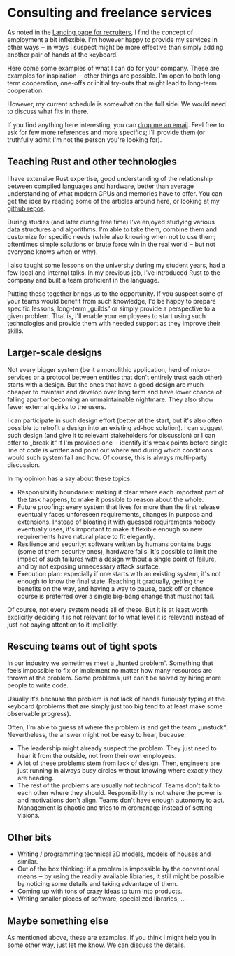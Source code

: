 # Consulting and freelance services

As noted in the [Landing page for recruiters](landing-page.md), I find the
concept of employment a bit inflexible. I'm however happy to provide my services
in other ways ‒ in ways I suspect might be more effective than simply adding
another pair of hands at the keyboard.

Here come some examples of what I can do for your company. These are examples
for inspiration ‒ other things are possible. I'm open to both long-term
cooperation, one-offs or initial try-outs that might lead to long-term
cooperation.

However, my current schedule is somewhat on the full side. We would need to
discuss what fits in there.

If you find anything here interesting, you can
[drop me an email](mailto:vorner@vorner.cz). Feel free to ask for few more
references and more specifics; I'll provide them (or truthfully admit I'm not
the person you're looking for).

## Teaching Rust and other technologies

I have extensive Rust expertise, good understanding of the relationship between
compiled languages and hardware, better than average understanding of what
modern CPUs and memories have to offer. You can get the idea by reading some of
the articles around here, or looking at my
[github repos](https://github.com/vorner).

During studies (and later during free time) I've enjoyed studying various data
structures and algorithms. I'm able to take them, combine them and customize for
specific needs (while also knowing when not to use them; oftentimes simple
solutions or brute force win in the real world ‒ but not everyone knows when or
why).

I also taught some lessons on the university during my student years, had a few
local and internal talks. In my previous job, I've introduced Rust to the
company and built a team proficient in the language.

Putting these together brings us to the opportunity. If you suspect some of your
teams would benefit from such knowledge, I'd be happy to prepare specific
lessons, long-term „guilds“ or simply provide a perspective to a given problem.
That is, I'll enable your employees to start using such technologies and provide
them with needed support as they improve their skills.

## Larger-scale designs

Not every bigger system (be it a monolithic application, herd of micro-services
or a protocol between entities that don't entirely trust each other) starts with
a design. But the ones that have a good design are much cheaper to maintain and
develop over long term and have lower chance of falling apart or becoming an
unmaintainable nightmare. They also show fewer external quirks to the users.

I can participate in such design effort (better at the start, but it's also
often possible to retrofit a design into an existing ad-hoc solution). I can
suggest such design (and give it to relevant stakeholders for discussion) or I
can offer to „break it“ if I'm provided one ‒ identify it's weak points before
single line of code is written and point out where and during which conditions
would such system fail and how. Of course, this is always multi-party
discussion.

In my opinion has a say about these topics:

* Responsibility boundaries: making it clear where each important part of the
  task happens, to make it possible to reason about the whole.
* Future proofing: every system that lives for more than the first release
  eventually faces unforeseen requirements, changes in purpose and extensions.
  Instead of bloating it with guessed requirements nobody eventually uses, it's
  important to make it flexible enough so new requirements have natural place to
  fit elegantly.
* Resilience and security: software written by humans contains bugs (some of
  them security ones), hardware fails. It's possible to limit the impact of
  such failures with a design without a single point of failure, and by not
  exposing unnecessary attack surface.
* Execution plan: especially if one starts with an existing system, it's not
  enough to know the final state. Reaching it gradually, getting the benefits on
  the way, and having a way to pause, back off or chance course is preferred
  over a single big-bang change that must not fail.

Of course, not every system needs all of these. But it is at least worth
explicitly deciding it is not relevant (or to what level it is relevant) instead
of just not paying attention to it implicitly.

## Rescuing teams out of tight spots

In our industry we sometimes meet a „hunted problem“. Something that feels
impossible to fix or implement no matter how many resources are thrown at the
problem. Some problems just can't be solved by hiring more people to write code.

Usually it's because the problem is not lack of hands furiously typing at the
keyboard (problems that are simply just too big tend to at least make some
observable progress).

Often, I'm able to guess at where the problem is and get the team „unstuck“.
Nevertheless, the answer might not be easy to hear, because:

* The leadership might already suspect the problem. They just need to hear it
  from the outside, not from their own employees.
* A lot of these problems stem from lack of design. Then, engineers are just
  running in always busy circles without knowing where exactly they are heading.
* The rest of the problems are usually *not technical*. Teams don't talk to each
  other where they should. Responsibility is not where the power is and
  motivations don't align. Teams don't have enough autonomy to act. Management
  is chaotic and tries to micromanage instead of setting visions.

## Other bits

* Writing / programming technical 3D models,
  [models of houses](https://vorner.cz/foto/printed-house/) and similar.
* Out of the box thinking: if a problem is impossible by the conventional means
  ‒ by using the readily available libraries, it still might be possible by
  noticing some details and taking advantage of them.
* Coming up with tons of crazy ideas to turn into products.
* Writing smaller pieces of software, specialized libraries, …

## Maybe something else

As mentioned above, these are examples. If you think I might help you in some
other way, just let me know. We can discuss the details.
